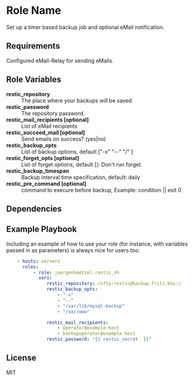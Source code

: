 Role Name
=========

Set up a timer based backup job and optional eMail notification.

Requirements
------------

Configured eMail-Relay for sending eMails.

Role Variables
--------------

<dl>
  <dt><strong>restic_repository</strong></dt>
  <dd>The place where your backups will be saved.</dd>
  <dt><strong>restic_password</strong></dt>
  <dd>The repository password.</dd>
  <dt><strong>restic_mail_recipients [optional]</strong></dt>
  <dd>List of eMail recipients</dd>
  <dt><strong>restic_succeed_mail [optional]</strong></dt>
  <dd>Send emails on success? (yes|no)</dd>
  <dt><strong>restic_backup_opts</strong></dt>
  <dd>List of backup options, default ["-x" "--" "/" ]</dd>
  <dt><strong>restic_forget_opts [optional]</strong></dt>
  <dd>List of forget options, default []: Don't run forget.</dd>
  <dt><strong>restic_backup_timespan</strong></dt>
  <dd>Backup interval time specification, default: daily</dd>
  <dt><strong>restic_pre_command [optional]</strong></dt>
  <dd>command to execure before backup, Example: condition || exit 0</dd>
</dl>


Dependencies
------------

Example Playbook
----------------

Including an example of how to use your role (for instance, with variables passed in as parameters) is always nice for users too:
```yml
    - hosts: servers
      roles:
          - role: juergenhoetzel.restic_sh
            vars:
               restic_repository: /sftp:restic@backup.fritz.box:/
               restic_backup_opts:
                   - "-x"
                   - "--"
                   - "/var/lib/mysql-backup"
                   - "/var/www"

               restic_mail_recipients: 
                   - operator@example.host
                   - backupoperator@example.host
               restic_password: "{{ restic_secret  }}"
```
License
-------

MIT

